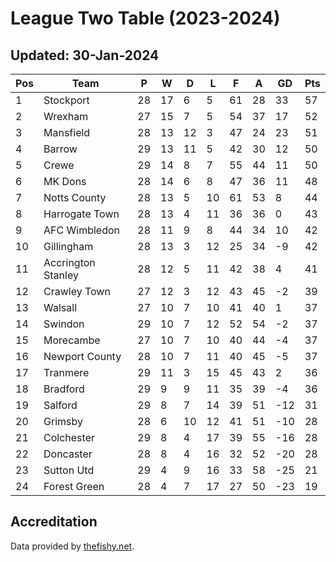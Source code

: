 # League Two Table (2023-2024)
## Updated: 30-Jan-2024

| Pos | Team | P | W | D | L | F | A | GD | Pts |
| --- | --- | --- | --- | --- | --- | --- | --- | --- | --- |
| 1 | Stockport | 28 | 17 | 6 | 5 | 61 | 28 | 33 | 57 |
| 2 | Wrexham | 27 | 15 | 7 | 5 | 54 | 37 | 17 | 52 |
| 3 | Mansfield | 28 | 13 | 12 | 3 | 47 | 24 | 23 | 51 |
| 4 | Barrow | 29 | 13 | 11 | 5 | 42 | 30 | 12 | 50 |
| 5 | Crewe | 29 | 14 | 8 | 7 | 55 | 44 | 11 | 50 |
| 6 | MK Dons | 28 | 14 | 6 | 8 | 47 | 36 | 11 | 48 |
| 7 | Notts County | 28 | 13 | 5 | 10 | 61 | 53 | 8 | 44 |
| 8 | Harrogate Town | 28 | 13 | 4 | 11 | 36 | 36 | 0 | 43 |
| 9 | AFC Wimbledon | 28 | 11 | 9 | 8 | 44 | 34 | 10 | 42 |
| 10 | Gillingham | 28 | 13 | 3 | 12 | 25 | 34 | -9 | 42 |
| 11 | Accrington Stanley | 28 | 12 | 5 | 11 | 42 | 38 | 4 | 41 |
| 12 | Crawley Town | 27 | 12 | 3 | 12 | 43 | 45 | -2 | 39 |
| 13 | Walsall | 27 | 10 | 7 | 10 | 41 | 40 | 1 | 37 |
| 14 | Swindon | 29 | 10 | 7 | 12 | 52 | 54 | -2 | 37 |
| 15 | Morecambe | 27 | 10 | 7 | 10 | 40 | 44 | -4 | 37 |
| 16 | Newport County | 28 | 10 | 7 | 11 | 40 | 45 | -5 | 37 |
| 17 | Tranmere | 29 | 11 | 3 | 15 | 45 | 43 | 2 | 36 |
| 18 | Bradford | 29 | 9 | 9 | 11 | 35 | 39 | -4 | 36 |
| 19 | Salford | 29 | 8 | 7 | 14 | 39 | 51 | -12 | 31 |
| 20 | Grimsby | 28 | 6 | 10 | 12 | 41 | 51 | -10 | 28 |
| 21 | Colchester | 29 | 8 | 4 | 17 | 39 | 55 | -16 | 28 |
| 22 | Doncaster | 28 | 8 | 4 | 16 | 32 | 52 | -20 | 28 |
| 23 | Sutton Utd | 29 | 4 | 9 | 16 | 33 | 58 | -25 | 21 |
| 24 | Forest Green | 28 | 4 | 7 | 17 | 27 | 50 | -23 | 19 |

## Accreditation 

Data provided by [thefishy.net](https://www.thefishy.net/).